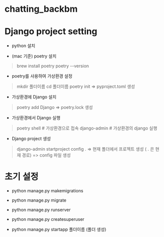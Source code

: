 # chatting_backbm

# Django project setting

- python 설치

- (mac 기준) poetry 설치
> brew install poetry
> poetry --version

- poetry를 사용하여 가상환경 설정
> mkdir 폴더이름
> cd 폴더이름
> poetry init
  => pyproject.toml 생성

- 가상환경에 Django 설치
> poetry add Django
  => poetry.lock 생성

- 가상환경에서 Django 실행
> poetry shell # 가상환경으로 접속
> django-admin # 가상환경의 django 실행

- Django project 생성
> django-admin startproject config . 
  => 현재 폴더에서 프로젝트 생성 ( . 은 현재 경로)
  => config 파일 생성
  
# 초기 설정

- python manage.py makemigrations
- python manage.py migrate
- python manage.py runserver 

- python manage.py createsuperuser

- python manage.py startapp 폴더이름 (폴더 생성)
